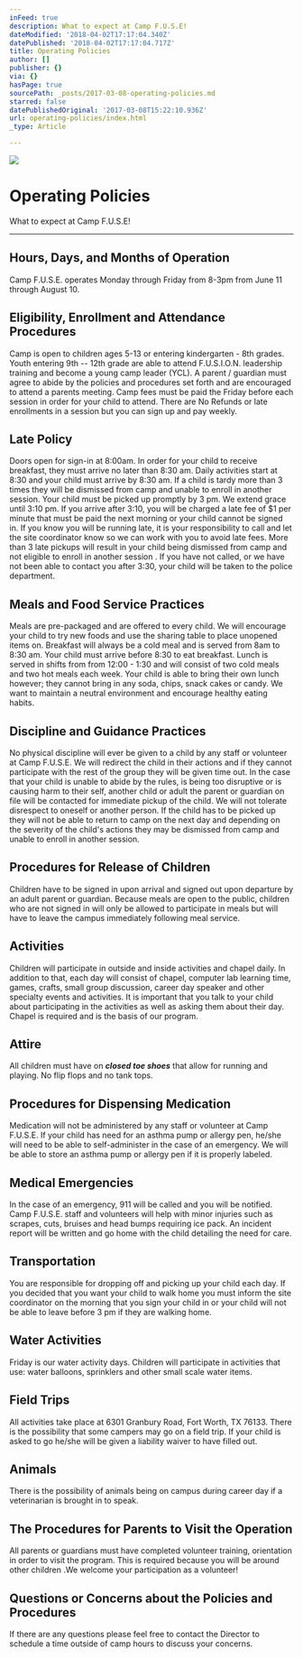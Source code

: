 ```yaml
---
inFeed: true
description: What to expect at Camp F.U.S.E!
dateModified: '2018-04-02T17:17:04.340Z'
datePublished: '2018-04-02T17:17:04.717Z'
title: Operating Policies
author: []
publisher: {}
via: {}
hasPage: true
sourcePath: _posts/2017-03-08-operating-policies.md
starred: false
datePublishedOriginal: '2017-03-08T15:22:10.936Z'
url: operating-policies/index.html
_type: Article

---
```

![](https://the-grid-user-content.s3-us-west-2.amazonaws.com/f8f63450-92ec-49b4-8c56-dcdc8f620eef.jpg)

# **Operating Policies**

What to expect at Camp F.U.S.E!

---

## Hours, Days, and Months of Operation

Camp F.U.S.E. operates Monday through Friday from 8-3pm from June 11 through August 10\.

## Eligibility, Enrollment and Attendance Procedures

Camp is open to children ages 5-13 or entering kindergarten - 8th grades. Youth entering 9th -- 12th grade are able to attend F.U.S.I.O.N. leadership training and become a young camp leader (YCL). A parent / guardian must agree to abide by the policies and procedures set forth and are encouraged to attend a parents meeting. Camp fees must be paid the Friday before each session in order for your child to attend. There are No Refunds or late enrollments in a session but you can sign up and pay weekly.

## Late Policy

Doors open for sign-in at 8:00am. In order for your child to receive breakfast, they must arrive no later than 8:30 am. Daily activities start at 8:30 and your child must arrive by 8:30 am. If a child is tardy more than 3 times they will be dismissed from camp and unable to enroll in another session. Your child must be picked up promptly by 3 pm. We extend grace until 3:10 pm. If you arrive after 3:10, you will be charged a late fee of $1 per minute that must be paid the next morning or your child cannot be signed in. If you know you will be running late, it is your responsibility to call and let the site coordinator know so we can work with you to avoid late fees. More than 3 late pickups will result in your child being dismissed from camp and not eligible to enroll in another session . If you have not called, or we have not been able to contact you after 3:30, your child will be taken to the police department.

## Meals and Food Service Practices

Meals are pre-packaged and are offered to every child. We will encourage your child to try new foods and use the sharing table to place unopened items on. Breakfast will always be a cold meal and is served from 8am to 8:30 am. Your child must arrive before 8:30 to eat breakfast. Lunch is served in shifts from from 12:00 - 1:30 and will consist of two cold meals and two hot meals each week. Your child is able to bring their own lunch however; they cannot bring in any soda, chips, snack cakes or candy. We want to maintain a neutral environment and encourage healthy eating habits.

## Discipline and Guidance Practices

No physical discipline will ever be given to a child by any staff or volunteer at Camp F.U.S.E. We will redirect the child in their actions and if they cannot participate with the rest of the group they will be given time out. In the case that your child is unable to abide by the rules, is being too disruptive or is causing harm to their self, another child or adult the parent or guardian on file will be contacted for immediate pickup of the child. We will not tolerate disrespect to oneself or another person. If the child has to be picked up they will not be able to return to camp on the next day and depending on the severity of the child's actions they may be dismissed from camp and unable to enroll in another session.

## Procedures for Release of Children

Children have to be signed in upon arrival and signed out upon departure by an adult parent or guardian. Because meals are open to the public, children who are not signed in will only be allowed to participate in meals but will have to leave the campus immediately following meal service.

## Activities

Children will participate in outside and inside activities and chapel daily. In addition to that, each day will consist of chapel, computer lab learning time, games, crafts, small group discussion, career day speaker and other specialty events and activities. It is important that you talk to your child about participating in the activities as well as asking them about their day. Chapel is required and is the basis of our program.

## Attire

All children must have on _**closed toe shoes**_ that allow for running and playing. No flip flops and no tank tops.

## Procedures for Dispensing Medication

Medication will not be administered by any staff or volunteer at Camp F.U.S.E. If your child has need for an asthma pump or allergy pen, he/she will need to be able to self-administer in the case of an emergency. We will be able to store an asthma pump or allergy pen if it is properly labeled.

## Medical Emergencies

In the case of an emergency, 911 will be called and you will be notified. Camp F.U.S.E. staff and volunteers will help with minor injuries such as scrapes, cuts, bruises and head bumps requiring ice pack. An incident report will be written and go home with the child detailing the need for care.

## Transportation

You are responsible for dropping off and picking up your child each day. If you decided that you want your child to walk home you must inform the site coordinator on the morning that you sign your child in or your child will not be able to leave before 3 pm if they are walking home.

## Water Activities

Friday is our water activity days. Children will participate in activities that use: water balloons, sprinklers and other small scale water items. 

## Field Trips

All activities take place at 6301 Granbury Road, Fort Worth, TX 76133\. There is the possibility that some campers may go on a field trip. If your child is asked to go he/she will be given a liability waiver to have filled out.

## Animals

There is the possibility of animals being on campus during career day if a veterinarian is brought in to speak.

## The Procedures for Parents to Visit the Operation

All parents or guardians must have completed volunteer training, orientation in order to visit the program. This is required because you will be around other children .We welcome your participation as a volunteer!

## Questions or Concerns about the Policies and Procedures

If there are any questions please feel free to contact the Director to schedule a time outside of camp hours to discuss your concerns.